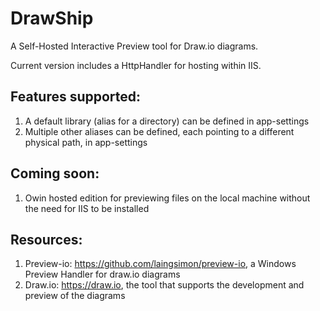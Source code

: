 # DrawShip

A Self-Hosted Interactive Preview tool for Draw.io diagrams.

Current version includes a HttpHandler for hosting within IIS.

## Features supported:
1.  A default library (alias for a directory) can be defined in app-settings
2.  Multiple other aliases can be defined, each pointing to a different physical path, in app-settings


## Coming soon:
1.  Owin hosted edition for previewing files on the local machine without the need for IIS to be installed


## Resources:
1.  Preview-io: https://github.com/laingsimon/preview-io, a Windows Preview Handler for draw.io diagrams
2.  Draw.io: https://draw.io, the tool that supports the development and preview of the diagrams